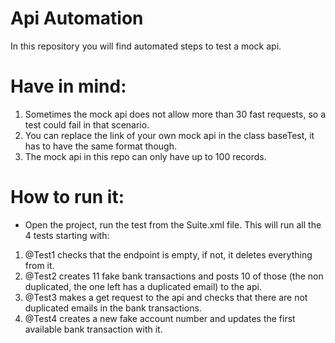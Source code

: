 
# Api Automation

In this repository you will find automated steps to test a mock api. 

# Have in mind:

1. Sometimes the mock api does not allow more than 30 fast requests, so a test could fail in that scenario.
2. You can replace the link of your own mock api in the class baseTest, it has to have the same format though.
3. The mock api in this repo can only have up to 100 records. 


# How to run it:

- Open the project, run the test from the Suite.xml file. This will run all the 4 tests starting with: 

1. @Test1 checks that the endpoint is empty, if not, it deletes everything from it.
2. @Test2 creates 11 fake bank transactions and posts 10 of those (the non duplicated, the one left has a duplicated email) to the api.
3. @Test3 makes a get request to the api and checks that there are not duplicated emails in the bank transactions.
4. @Test4 creates a new fake account number and updates the first available bank transaction with it.
